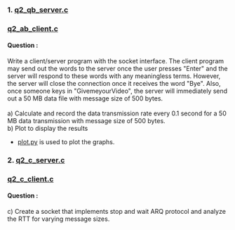 ### 1. [q2_qb_server.c](https://github.com/thehijabicoder/NetworkLab/blob/master/ass3/q2/q2_ab_server.c)  
###    [q2_ab_client.c](https://github.com/thehijabicoder/NetworkLab/blob/master/ass3/q2/q2_ab_client.c)  
#### Question :  
Write a client/server program with the socket interface. The client program may send out the words to the server once the user presses "Enter" and the server will respond to these words with any meaningless terms. However, the server will close the connection once it receives the word "Bye". Also, once someone keys in "GivemeyourVideo", the server will immediately send out a 50 MB data file with message size of 500 bytes.  
&nbsp;  
a) Calculate and record the data transmission rate every 0.1 second for a 50 MB data transmission with message size of 500 bytes.    
b) Plot to display the results   
- [plot.py](https://github.com/thehijabicoder/NetworkLab/blob/master/ass3/plot.py) is used to plot the graphs.


### 2. [q2_c_server.c](https://github.com/thehijabicoder/NetworkLab/blob/master/ass3/q2/q2_c_server.c)  
###    [q2_c_client.c](https://github.com/thehijabicoder/NetworkLab/blob/master/ass3/q2/q2_c_client.c)  
#### Question :  
  c) Create a socket that implements stop and wait ARQ protocol and analyze the RTT for varying message sizes.  
